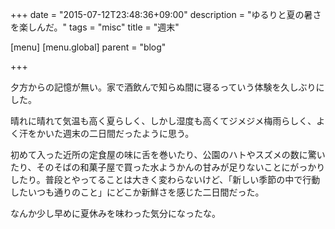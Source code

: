 +++
date = "2015-07-12T23:48:36+09:00"
description = "ゆるりと夏の暑さを楽しんだ。"
tags = "misc"
title = "週末"

[menu]
  [menu.global]
    parent = "blog"

+++

夕方からの記憶が無い。家で酒飲んで知らぬ間に寝るっていう体験を久しぶりにした。

晴れに晴れて気温も高く夏らしく、しかし湿度も高くてジメジメ梅雨らしく、よく汗をかいた週末の二日間だったように思う。

初めて入った近所の定食屋の味に舌を巻いたり、公園のハトやスズメの数に驚いたり、そのそばの和菓子屋で買った水ようかんの甘みが足りないことにがっかりしたり。普段とやってることは大きく変わらないけど、「新しい季節の中で行動したいつも通りのこと」にどこか新鮮さを感じた二日間だった。

なんか少し早めに夏休みを味わった気分になったな。
